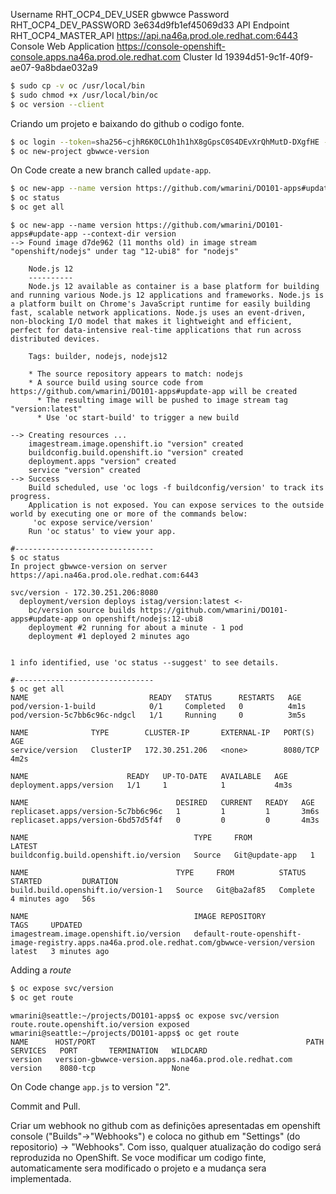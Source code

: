 Username 			RHT_OCP4_DEV_USER 		gbwwce
Password			RHT_OCP4_DEV_PASSWORD	3e634d9fb1ef45069d33
API Endpoint	RHT_OCP4_MASTER_API		https://api.na46a.prod.ole.redhat.com:6443
Console Web Application		https://console-openshift-console.apps.na46a.prod.ole.redhat.com
Cluster Id		19394d51-9c1f-40f9-ae07-9a8bdae032a9

```bash
$ sudo cp -v oc /usr/local/bin
$ sudo chmod +x /usr/local/bin/oc
$ oc version --client
```

Criando um projeto e baixando do github o codigo fonte. 

```bash
$ oc login --token=sha256~cjhR6K0CLOh1h1hX8gGpsC0S4DEvXrQhMutD-DXgfHE --server=https://api.na46a.prod.ole.redhat.com:6443
$ oc new-project gbwwce-version
```

On Code create a new branch called `update-app`.  

```bash
$ oc new-app --name version https://github.com/wmarini/DO101-apps#update-app --context-dir version
$ oc status
$ oc get all
```

```
$ oc new-app --name version https://github.com/wmarini/DO101-apps#update-app --context-dir version
--> Found image d7de962 (11 months old) in image stream "openshift/nodejs" under tag "12-ubi8" for "nodejs"

    Node.js 12 
    ---------- 
    Node.js 12 available as container is a base platform for building and running various Node.js 12 applications and frameworks. Node.js is a platform built on Chrome's JavaScript runtime for easily building fast, scalable network applications. Node.js uses an event-driven, non-blocking I/O model that makes it lightweight and efficient, perfect for data-intensive real-time applications that run across distributed devices.

    Tags: builder, nodejs, nodejs12

    * The source repository appears to match: nodejs
    * A source build using source code from https://github.com/wmarini/DO101-apps#update-app will be created
      * The resulting image will be pushed to image stream tag "version:latest"
      * Use 'oc start-build' to trigger a new build

--> Creating resources ...
    imagestream.image.openshift.io "version" created
    buildconfig.build.openshift.io "version" created
    deployment.apps "version" created
    service "version" created
--> Success
    Build scheduled, use 'oc logs -f buildconfig/version' to track its progress.
    Application is not exposed. You can expose services to the outside world by executing one or more of the commands below:
     'oc expose service/version' 
    Run 'oc status' to view your app.

#-------------------------------    
$ oc status
In project gbwwce-version on server https://api.na46a.prod.ole.redhat.com:6443

svc/version - 172.30.251.206:8080
  deployment/version deploys istag/version:latest <-
    bc/version source builds https://github.com/wmarini/DO101-apps#update-app on openshift/nodejs:12-ubi8 
    deployment #2 running for about a minute - 1 pod
    deployment #1 deployed 2 minutes ago


1 info identified, use 'oc status --suggest' to see details.

#-------------------------------
$ oc get all
NAME                           READY   STATUS      RESTARTS   AGE
pod/version-1-build            0/1     Completed   0          4m1s
pod/version-5c7bb6c96c-ndgcl   1/1     Running     0          3m5s

NAME              TYPE        CLUSTER-IP       EXTERNAL-IP   PORT(S)    AGE
service/version   ClusterIP   172.30.251.206   <none>        8080/TCP   4m2s

NAME                      READY   UP-TO-DATE   AVAILABLE   AGE
deployment.apps/version   1/1     1            1           4m3s

NAME                                 DESIRED   CURRENT   READY   AGE
replicaset.apps/version-5c7bb6c96c   1         1         1       3m6s
replicaset.apps/version-6bd57d5f4f   0         0         0       4m3s

NAME                                     TYPE     FROM             LATEST
buildconfig.build.openshift.io/version   Source   Git@update-app   1

NAME                                 TYPE     FROM          STATUS     STARTED         DURATION
build.build.openshift.io/version-1   Source   Git@ba2af85   Complete   4 minutes ago   56s

NAME                                     IMAGE REPOSITORY                                                                               TAGS     UPDATED
imagestream.image.openshift.io/version   default-route-openshift-image-registry.apps.na46a.prod.ole.redhat.com/gbwwce-version/version   latest   3 minutes ago

```

Adding a *route* 

```bash
$ oc expose svc/version
$ oc get route
```

```
wmarini@seattle:~/projects/DO101-apps$ oc expose svc/version
route.route.openshift.io/version exposed
wmarini@seattle:~/projects/DO101-apps$ oc get route
NAME      HOST/PORT                                               PATH   SERVICES   PORT       TERMINATION   WILDCARD
version   version-gbwwce-version.apps.na46a.prod.ole.redhat.com          version    8080-tcp                 None
```

On Code change `app.js` to version "2".  

Commit and Pull.  

Criar um webhook no github com as definições apresentadas em openshift console ("Builds"->"Webhooks") e coloca no github em  "Settings" (do repositorio) -> "Webhooks". Com isso, qualquer atualização do codigo será reproduzida no OpenShift. Se voce modificar um codigo finte, automaticamente sera modificado o projeto e a mudança sera implementada.



